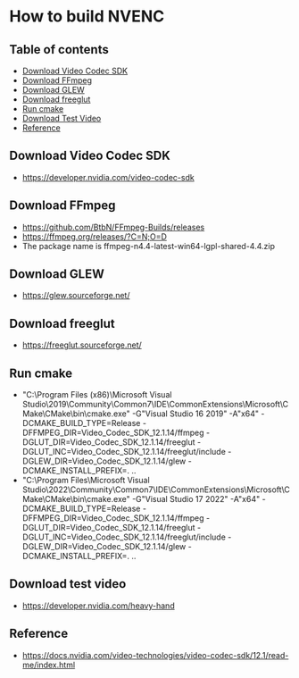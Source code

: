 # How to build NVENC

## Table of contents
* [Download Video Codec SDK](#download-video-codec-sdk)
* [Download FFmpeg](#download-ffmpeg)
* [Download GLEW](#download-glew)
* [Download freeglut](#download-freeglut)
* [Run cmake](#run-cmake)
* [Download Test Video](#download-test-video)
* [Reference](#reference)
  
## Download Video Codec SDK
- https://developer.nvidia.com/video-codec-sdk

## Download FFmpeg
- https://github.com/BtbN/FFmpeg-Builds/releases
- https://ffmpeg.org/releases/?C=N;O=D
- The package name is ffmpeg-n4.4-latest-win64-lgpl-shared-4.4.zip

## Download GLEW
- https://glew.sourceforge.net/

## Download freeglut
- https://freeglut.sourceforge.net/

## Run cmake
- "C:\Program Files (x86)\Microsoft Visual Studio\2019\Community\Common7\IDE\CommonExtensions\Microsoft\CMake\CMake\bin\cmake.exe" -G"Visual Studio 16 2019" -A"x64" -DCMAKE_BUILD_TYPE=Release -DFFMPEG_DIR=Video_Codec_SDK_12.1.14/ffmpeg -DGLUT_DIR=Video_Codec_SDK_12.1.14/freeglut -DGLUT_INC=Video_Codec_SDK_12.1.14/freeglut/include -DGLEW_DIR=Video_Codec_SDK_12.1.14/glew -DCMAKE_INSTALL_PREFIX=. ..
- "C:\Program Files\Microsoft Visual Studio\2022\Community\Common7\IDE\CommonExtensions\Microsoft\CMake\CMake\bin\cmake.exe" -G"Visual Studio 17 2022" -A"x64" -DCMAKE_BUILD_TYPE=Release -DFFMPEG_DIR=Video_Codec_SDK_12.1.14/ffmpeg -DGLUT_DIR=Video_Codec_SDK_12.1.14/freeglut -DGLUT_INC=Video_Codec_SDK_12.1.14/freeglut/include -DGLEW_DIR=Video_Codec_SDK_12.1.14/glew -DCMAKE_INSTALL_PREFIX=. ..

## Download test video
- https://developer.nvidia.com/heavy-hand

## Reference
- https://docs.nvidia.com/video-technologies/video-codec-sdk/12.1/read-me/index.html
